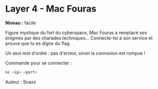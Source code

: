 # Layer 4 - Mac Fouras

**Niveau :** facile

Figure mystique du fort du cyberspace, Mac Fouras a remplacé ses énigmes par des charades techniques...
Connecte-toi à son service et prouve que tu es digne du flag.

Un seul mot d'ordre : pas d'erreur, sinon la connexion est rompue !

Commande pour se connecter :

```bash
nc <ip> <port>
```


Auteur : Snaxx